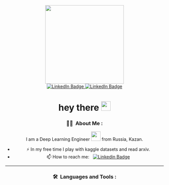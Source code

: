 <div id="header" align="center">
  <img src="https://media.giphy.com/media/p4NLw3I4U0idi/giphy.gif" width="250px"/>

<div id="badges">
  <a href="https://www.linkedin.com/in/hdsak">
     <img src="https://img.shields.io/badge/LinkedIn-blue?style=for-the-badge&logo=linkedin&logoColor=white" alt="LinkedIn Badge"/>
  </a>
  <a href="https://www.instagram.com/head_like_a_hole_/">
     <img src="https://img.shields.io/badge/Instagram-blue?style=for-the-badge&logo=instagram&logoColor=white" alt="LinkedIn Badge"/>
  </a>
</div>
<div id="counter">
 <img src="https://komarev.com/ghpvc/?username=your-github-username&style=flat-square&color=blue" alt=""/>
</div>

<h1>
  hey there
  <img src="https://media.giphy.com/media/hvRJCLFzcasrR4ia7z/giphy.gif" width="30px"/>
</h1>


### :man_technologist: &nbsp;About Me :

I am a Deep Learning Engineer <img src="https://media.giphy.com/media/WUlplcMpOCEmTGBtBW/giphy.gif" width="30"> from Russia, Kazan.

- ⚡ In my free time I play with kaggle datasets and read arxiv.
- 📫 How to reach me: &nbsp; [![Linkedin Badge](https://img.shields.io/badge/-kakbar-blue?style=flat&logo=Linkedin&logoColor=white)](https://www.linkedin.com/in/hdsak)

---

### 🛠 &nbsp;Languages and Tools :
